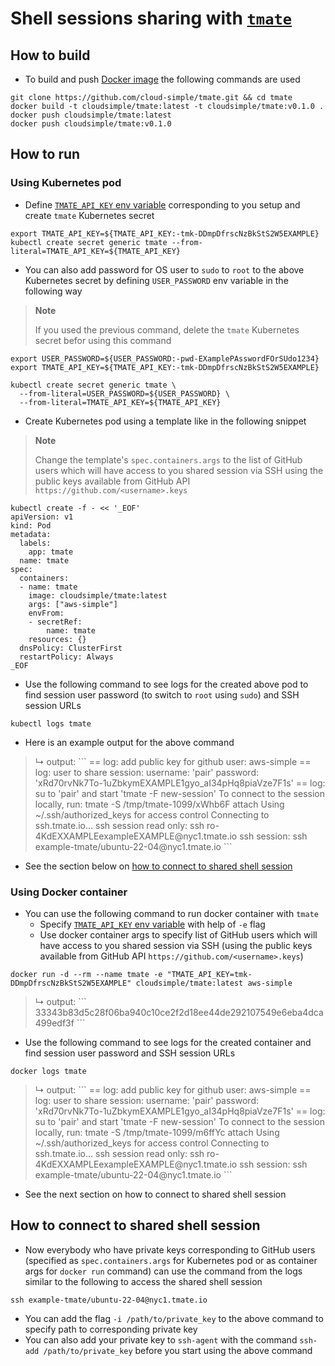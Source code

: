 # Shell sessions sharing with [`tmate`](https://tmate.io)

## How to build

* To build and push [Docker image](https://hub.docker.com/r/cloudsimple/tmate) the following commands are used

```console
git clone https://github.com/cloud-simple/tmate.git && cd tmate
docker build -t cloudsimple/tmate:latest -t cloudsimple/tmate:v0.1.0 .
docker push cloudsimple/tmate:latest
docker push cloudsimple/tmate:v0.1.0
```

## How to run

### Using Kubernetes pod

* Define [`TMATE_API_KEY` env variable](https://tmate.io/#api_key) corresponding to you setup and create `tmate` Kubernetes secret

```console
export TMATE_API_KEY=${TMATE_API_KEY:-tmk-DDmpDfrscNzBkStS2W5EXAMPLE}
kubectl create secret generic tmate --from-literal=TMATE_API_KEY=${TMATE_API_KEY}
```

* You can also add password for OS user to `sudo` to `root` to the above Kubernetes secret by defining `USER_PASSWORD` env variable in the following way

> **Note**
>
> If you used the previous command, delete the `tmate` Kubernetes secret befor using this command

```console
export USER_PASSWORD=${USER_PASSWORD:-pwd-EXamplePAsswordFOrSUdo1234}
export TMATE_API_KEY=${TMATE_API_KEY:-tmk-DDmpDfrscNzBkStS2W5EXAMPLE}

kubectl create secret generic tmate \
  --from-literal=USER_PASSWORD=${USER_PASSWORD} \
  --from-literal=TMATE_API_KEY=${TMATE_API_KEY}
```

* Create Kubernetes pod using a template like in the following snippet

> **Note**
>
> Change the template's `spec.containers.args` to the list of GitHub users which will have access to you shared session via SSH using the public keys available from GitHub API `https://github.com/<username>.keys`

```console
kubectl create -f - << '_EOF'
apiVersion: v1
kind: Pod
metadata:
  labels:
    app: tmate
  name: tmate
spec:
  containers:
  - name: tmate
    image: cloudsimple/tmate:latest
    args: ["aws-simple"]
    envFrom:
    - secretRef:
        name: tmate
    resources: {}
  dnsPolicy: ClusterFirst
  restartPolicy: Always
_EOF
```

* Use the following command to see logs for the created above pod to find session user password (to switch to `root` using `sudo`) and SSH session URLs

```console
kubectl logs tmate
```

* Here is an example output for the above command

<blockquote>
↳ output:
```
== log: add public key for github user: aws-simple
== log: user to share session:
   username: 'pair'
   password: 'xRd70rvNk7To-1uZbkymEXAMPLE1gyo_aI34pHq8piaVze7F1s'
== log: su to 'pair' and start 'tmate -F new-session'
To connect to the session locally, run: tmate -S /tmp/tmate-1099/xWhb6F attach
Using ~/.ssh/authorized_keys for access control
Connecting to ssh.tmate.io...
ssh session read only: ssh ro-4KdEXXAMPLEexampleEXAMPLE@nyc1.tmate.io
ssh session: ssh example-tmate/ubuntu-22-04@nyc1.tmate.io
```
</blockquote>

* See the section below on [how to connect to shared shell session](#how-to-connect-to-shared-shell-session)

### Using Docker container

* You can use the following command to run docker container with `tmate`
  * Specify [`TMATE_API_KEY` env variable](https://tmate.io/#api_key) with help of `-e` flag
  * Use docker container args to specify list of GitHub users which will have access to you shared session via SSH (using the public keys available from GitHub API `https://github.com/<username>.keys`)

```console
docker run -d --rm --name tmate -e "TMATE_API_KEY=tmk-DDmpDfrscNzBkStS2W5EXAMPLE" cloudsimple/tmate:latest aws-simple
```

<blockquote>
↳ output:
```
33343b83d5c28f06ba940c10ce2f2d18ee44de292107549e6eba4dca499edf3f
```
</blockquote>

* Use the following command to see logs for the created container and find session user password and SSH session URLs

```console
docker logs tmate
```

<blockquote>
↳ output:
```
== log: add public key for github user: aws-simple
== log: user to share session:
   username: 'pair'
   password: 'xRd70rvNk7To-1uZbkymEXAMPLE1gyo_aI34pHq8piaVze7F1s'
== log: su to 'pair' and start 'tmate -F new-session'
To connect to the session locally, run: tmate -S /tmp/tmate-1099/m6ffYc attach
Using ~/.ssh/authorized_keys for access control
Connecting to ssh.tmate.io...
ssh session read only: ssh ro-4KdEXXAMPLEexampleEXAMPLE@nyc1.tmate.io
ssh session: ssh example-tmate/ubuntu-22-04@nyc1.tmate.io
```
</blockquote>

* See the next section on how to connect to shared shell session

## How to connect to shared shell session

* Now everybody who have private keys corresponding to GitHub users (specified as `spec.containers.args` for Kubernetes pod or as container args for `docker run` command) can use the command from the logs similar to the following to access the shared shell session

```console
ssh example-tmate/ubuntu-22-04@nyc1.tmate.io
```

* You can add the flag `-i /path/to/private_key` to the above command to specify path to corresponding private key
* You can also add your private key to `ssh-agent` with the command `ssh-add /path/to/private_key` before you start using the above command
